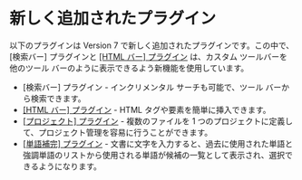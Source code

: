 # 新しく追加されたプラグイン

以下のプラグインは Version 7 で新しく追加されたプラグインです。この中で、\[検索バー\] プラグインと [\[HTML バー\] プラグイン](../howto/plugin/plugin_htmlbar) は、カスタム ツールバーを他のツール バーのように表示できるよう新機能を使用しています。

- \[検索バー\] プラグイン \- インクリメンタル サーチも可能で、ツール バーから検索できます。
- [\[HTML バー\] プラグイン](../howto/plugin/plugin_htmlbar) \- HTML タグや要素を簡単に挿入できます。
- [\[プロジェクト\] プラグイン](../howto/plugin/plugin_projects) \- 複数のファイルを 1 つのプロジェクトに定義して、プロジェクト管理を容易に行うことができます。
- [\[単語補完\] プラグイン](../howto/plugin/plugin_wordcomplete) \- 文書に文字を入力すると、過去に使用された単語と強調単語のリストから使用される単語が候補の一覧として表示され、選択できるようになります。
